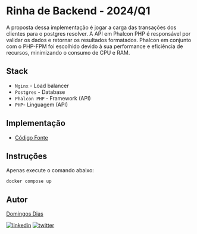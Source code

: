 # Rinha de Backend - 2024/Q1

A proposta dessa implementação é jogar a carga das transações dos clientes para o postgres resolver. A API em Phalcon PHP é responsável por validar os dados e retornar os resultados formatados. Phalcon em conjunto com o PHP-FPM foi escolhido devido à sua performance e eficiência de recursos, minimizando o consumo de CPU e RAM.

## Stack

- `Nginx` - Load balancer
- `Postgres` - Database
- `Phalcon PHP` - Framework (API)
- `PHP`- Linguagem (API)

## Implementação

- [Código Fonte](https://github.com/Dowingows/rinha-backend-2024-q1-phalcon-php)


## Instruções
Apenas execute o comando abaixo:
```
docker compose up
```
## Autor

[Domingos Dias](https://github.com/Dowingows)

[![linkedin](https://img.shields.io/badge/linkedin-0A66C2?style=for-the-badge&logo=linkedin&logoColor=white)](https://www.linkedin.com/in/domingos-dias-380071218)
[![twitter](https://img.shields.io/badge/twitter-1DA1F2?style=for-the-badge&logo=twitter&logoColor=white)](https://twitter.com/_domilos)
